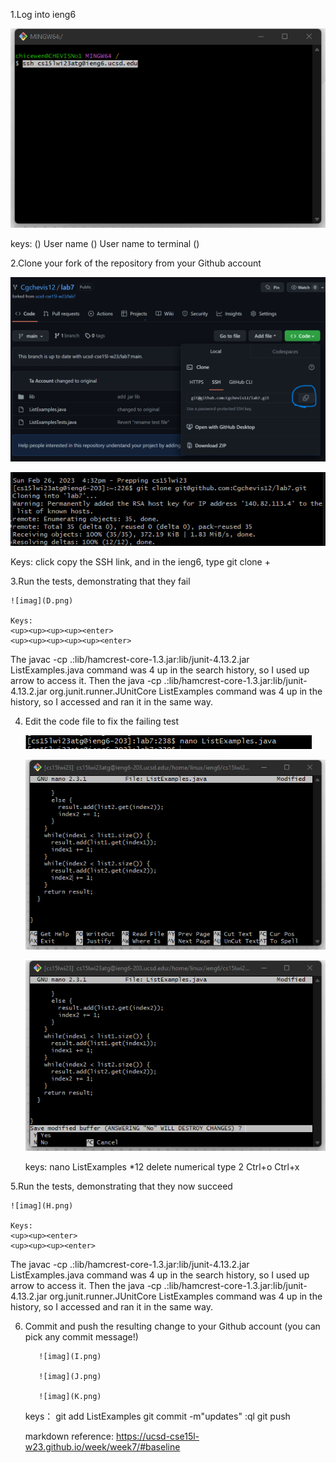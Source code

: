 1.Log into ieng6

![imag](A.png)

keys:
(<Ctrl-C>) User name
(<Ctrl-v>) User name to terminal
(<enter>)

2.Clone your fork of the repository from your Github account
 
 ![imag](B.png)
 
 ![imag](C.png)
 
  Keys:
  click copy the SSH link, and in the ieng6, type git clone + <Ctrl-v>
  <enter>

3.Run the tests, demonstrating that they fail
   
    ![imag](D.png)
   
    Keys: 
    <up><up><up><up><enter>
    <up><up><up><up><up><enter>
The javac -cp .:lib/hamcrest-core-1.3.jar:lib/junit-4.13.2.jar ListExamples.java command was 4 up in the search history, so I used up arrow to access it. Then the java -cp .:lib/hamcrest-core-1.3.jar:lib/junit-4.13.2.jar org.junit.runner.JUnitCore ListExamples command was 4 up in the history, so I accessed and ran it in the same way.

4. Edit the code file to fix the failing test
     
      ![imag](G.png)
     
      ![imag](E.png)
     
      ![imag](F.png)
      
      keys:
      nano ListExamples
      <Ctrl-E>
      <up><up><up><up><up><up><up>
      <right>*12
      delete
      numerical type 2
      Ctrl+o
      Ctrl+x
      
5.Run the tests, demonstrating that they now succeed
       
    ![imag](H.png)
       
    Keys: 
    <up><up><enter>
    <up><up><up><enter>
     
The javac -cp .:lib/hamcrest-core-1.3.jar:lib/junit-4.13.2.jar ListExamples.java command was 4 up in the search history, so I used up arrow to access it. Then the java -cp .:lib/hamcrest-core-1.3.jar:lib/junit-4.13.2.jar org.junit.runner.JUnitCore ListExamples command was 4 up in the history, so I accessed and ran it in the same way.
   
6. Commit and push the resulting change to your Github account (you can pick any commit message!)
     
          ![imag](I.png)
     
          ![imag](J.png)
     
          ![imag](K.png)
    
      keys：
        git add ListExamples
        git commit -m"updates"
        :ql
        git push
      
      markdown reference:
        https://ucsd-cse15l-w23.github.io/week/week7/#baseline
